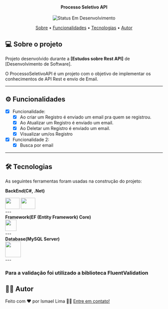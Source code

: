 <h4 align="center"> 
	 Processo Seletivo API 
</h4>

<p align="center">
	<img alt="Status Em Desenvolvimento" src="https://img.shields.io/badge/STATUS-EM%20DESENVOLVIMENTO-green">
</p>

<p align="center">
 <a href="#-sobre-o-projeto">Sobre</a> •
 <a href="#-funcionalidades">Funcionalidades</a> •
 <a href="#-tecnologias">Tecnologias</a> • 
 <a href="#-autor">Autor</a>
</p>


## 💻 Sobre o projeto


Projeto desenvolvido durante a **[Estudos sobre Rest API]** de [Desenvolvimento de Software].

O ProcessoSeletivoAPI é um projeto com o objetivo de implementar os conhecimentos de API Rest e envio de Email.

---

## ⚙️ Funcionalidades

- [x] Funcionalidade:
  - [x] Ao criar um Registro é enviado um email pra quem se registrou.
  - [x] Ao Atualizar um Registro é enviado um email.
  - [x] Ao Deletar um Registro é enviado um email.
  - [x] Visualizar um/os Registro

- [x] Funcionalidade 2:
  - [x] Busca por email

---

## 🛠 Tecnologias

As seguintes ferramentas foram usadas na construção do projeto:

<b>BackEnd(C#, .Net)  </b>
<div style="display: inline_block">
  <img align="center" height="36" width="46" src="https://cdn.jsdelivr.net/gh/devicons/devicon/icons/csharp/csharp-original.svg" />
  <img align="center" height="36" width="46" src="https://cdn.jsdelivr.net/gh/devicons/devicon/icons/dotnetcore/dotnetcore-original.svg" />
</div>	
---
<br>
<b>Framework(EF (Entity Framework) Core) </b>
<div style="display: inline_block">
  <img align="center" height="36"  src="https://codeopinion.com/wp-content/uploads/2017/10/Bitmap-MEDIUM_Entity-Framework-Core-Logo_2colors_Square_Boxed_RGB.png" />
</div>	
---
<br>
<b>Database(MySQL Server) </b>
<div style="display: inline_block">
  <img align="center" height="50"  <img src="https://cdn.jsdelivr.net/gh/devicons/devicon/icons/mysql/mysql-original-wordmark.svg" />
</div>	
---
<br>
<h3>Para a validação foi utilizado a biblioteca FluentValidation</h3>


## 👨‍💻 Autor

Feito com ❤️ por Ismael Lima 👋🏽 [Entre em contato!](https://www.linkedin.com/in/ismael-lima-92082a252/)
